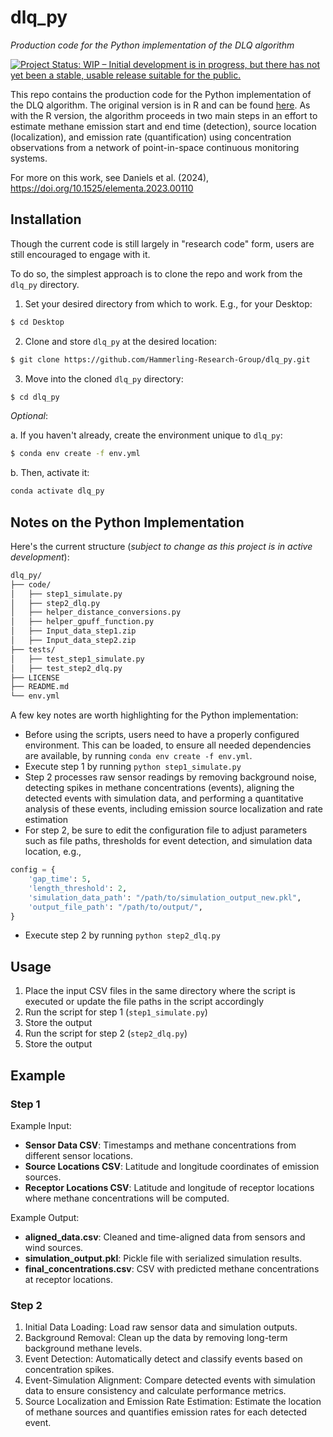 # dlq_py
*Production code for the Python implementation of the DLQ algorithm*

[![Project Status: WIP – Initial development is in progress, but there has not yet been a stable, usable release suitable for the public.](https://www.repostatus.org/badges/latest/wip.svg)](https://www.repostatus.org/#wip)

This repo contains the production code for the Python implementation of the DLQ algorithm. The original version is in R and can be found [here](https://github.com/Hammerling-Research-Group/dlq). As with the R version, the algorithm proceeds in two main steps in an effort to estimate methane emission start and end time (detection), source location (localization), and emission rate (quantification) using concentration observations from a network of point-in-space continuous monitoring systems. 

For more on this work, see Daniels et al. (2024), https://doi.org/10.1525/elementa.2023.00110

## Installation

Though the current code is still largely in "research code" form, users are still encouraged to engage with it. 

To do so, the simplest approach is to clone the repo and work from the `dlq_py` directory. 

1. Set your desired directory from which to work. E.g., for your Desktop:

```bash
$ cd Desktop
```

2. Clone and store `dlq_py` at the desired location:

```bash
$ git clone https://github.com/Hammerling-Research-Group/dlq_py.git
```

3. Move into the cloned `dlq_py` directory:

```bash
$ cd dlq_py
```

*Optional*: 

a. If you haven't already, create the environment unique to `dlq_py`:

```bash
$ conda env create -f env.yml
```

b. Then, activate it:

```bash
conda activate dlq_py
```

## Notes on the Python Implementation

Here's the current structure (*subject to change as this project is in active development*):

```bash
dlq_py/
├── code/
│   ├── step1_simulate.py
│   ├── step2_dlq.py
│   ├── helper_distance_conversions.py
│   ├── helper_gpuff_function.py
│   ├── Input_data_step1.zip
│   ├── Input_data_step2.zip
├── tests/
│   ├── test_step1_simulate.py
│   ├── test_step2_dlq.py
├── LICENSE
├── README.md
└── env.yml
```

A few key notes are worth highlighting for the Python implementation: 

  - Before using the scripts, users need to have a properly configured environment. This can be loaded, to ensure all needed dependencies are available, by running `conda env create -f env.yml`.
  - Execute step 1 by running `python step1_simulate.py`
  - Step 2 processes raw sensor readings by removing background noise, detecting spikes in methane concentrations (events), aligning the detected events with simulation data, and performing a quantitative analysis of these events, including emission source localization and rate estimation
  - For step 2, be sure to edit the configuration file to adjust parameters such as file paths, thresholds for event detection, and simulation data location, e.g.,

```python
config = {
    'gap_time': 5,
    'length_threshold': 2,
    'simulation_data_path': "/path/to/simulation_output_new.pkl",
    'output_file_path': "/path/to/output/",
}
```

  - Execute step 2 by running `python step2_dlq.py`


## Usage

  1. Place the input CSV files in the same directory where the script is executed or update the file paths in the script accordingly
  2. Run the script for step 1 (`step1_simulate.py`)
  3. Store the output
  4. Run the script for step 2 (`step2_dlq.py`)
  5. Store the output

## Example

### Step 1

Example Input:
  - **Sensor Data CSV**: Timestamps and methane concentrations from different sensor locations.
  - **Source Locations CSV**: Latitude and longitude coordinates of emission sources.
  - **Receptor Locations CSV**: Latitude and longitude of receptor locations where methane concentrations will be computed.
  
Example Output:
  - **aligned_data.csv**: Cleaned and time-aligned data from sensors and wind sources.
  - **simulation_output.pkl**: Pickle file with serialized simulation results.
  - **final_concentrations.csv**: CSV with predicted methane concentrations at receptor locations.

### Step 2

  1.	Initial Data Loading: Load raw sensor data and simulation outputs.
  2.	Background Removal: Clean up the data by removing long-term background methane levels.
  3.	Event Detection: Automatically detect and classify events based on concentration spikes.
  4.	Event-Simulation Alignment: Compare detected events with simulation data to ensure consistency and calculate performance metrics.
  5.	Source Localization and Emission Rate Estimation: Estimate the location of methane sources and quantifies emission rates for each detected event.

